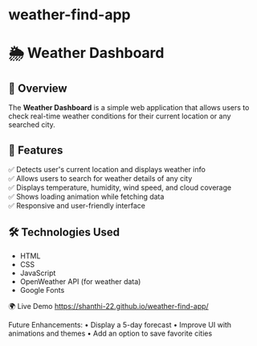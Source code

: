 # weather-find-app
# 🌦 Weather Dashboard  

## 📌 Overview  
The **Weather Dashboard** is a simple web application that allows users to check real-time weather conditions for their current location or any searched city.  


## 🚀 Features  
✅ Detects user's current location and displays weather info  
✅ Allows users to search for weather details of any city  
✅ Displays temperature, humidity, wind speed, and cloud coverage  
✅ Shows loading animation while fetching data  
✅ Responsive and user-friendly interface  

## 🛠 Technologies Used  
- HTML  
- CSS  
- JavaScript  
- OpenWeather API (for weather data)  
- Google Fonts  

🌍 Live Demo
https://shanthi-22.github.io/weather-find-app/


Future Enhancements:
	•	Display a 5-day forecast
	•	Improve UI with animations and themes
	•	Add an option to save favorite cities